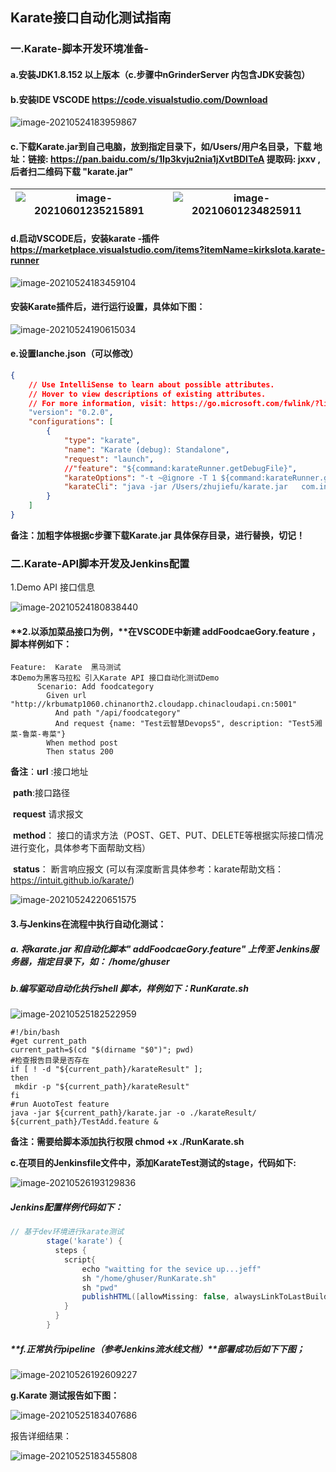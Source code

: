 ## **Karate接口自动化测试指南**

### **一.Karate-脚本开发环境准备-**

####   **a.安装JDK1.8.152 以上版本（c.步骤中nGrinderServer 内包含JDK安装包）**

####   **b.安装IDE**   VSCODE https://code.visualstudio.com/Download

![image-20210524183959867](../images/VScode-Download.png)

#### **c.下载Karate.jar**到自己电脑，放到指定目录下，如/Users/用户名目录，下载 地址：链接: https://pan.baidu.com/s/1Ip3kvju2nia1jXvtBDlTeA 提取码: jxxv ,后者扫二维码下载 "karate.jar"

| ![image-20210601235215891](../images/image-baidukarate.png) | ![image-20210601234825911](../images/image-2weima.png) |
| ----------------------------------------------------------- | ------------------------------------------------------ |

#### d.启动VSCODE后，安装karate -插件 https://marketplace.visualstudio.com/items?itemName=kirkslota.karate-runner

![image-20210524183459104](../images/vscode-karate-plug.png)



#### 安装Karate插件后，进行运行设置，具体如下图：

![image-20210524190615034](../images/karate-plug-setup1.png)

#### e.设置lanche.json（可以修改）

```json
{
    // Use IntelliSense to learn about possible attributes.
    // Hover to view descriptions of existing attributes.
    // For more information, visit: https://go.microsoft.com/fwlink/?linkid=830387
    "version": "0.2.0",
    "configurations": [
        {
            "type": "karate",
            "name": "Karate (debug): Standalone",
            "request": "launch",
            //"feature": "${command:karateRunner.getDebugFile}",
            "karateOptions": "-t ~@ignore -T 1 ${command:karateRunner.getDebugFile}",
            "karateCli": "java -jar /Users/zhujiefu/karate.jar   com.intuit.karate.Main -d"
        }
    ]
}
```



**备注：加粗字体根据c步骤下载Karate.jar 具体保存目录，进行替换，切记！**



### **二.Karate-API脚本开发及Jenkins配置**

1.Demo API 接口信息

![image-20210524180838440](../images/demo-restapi.png)

#### **2.以添加菜品接口为例，**在VSCODE中新建 addFoodcaeGory.feature ，脚本样例如下：

```gherkin
Feature:  Karate  黑马测试
本Demo为黑客马拉松 引入Karate API 接口自动化测试Demo
      Scenario: Add foodcategory
        Given url "http://krbumatp1060.chinanorth2.cloudapp.chinacloudapi.cn:5001"
          And path "/api/foodcategory"
          And request {name: "Test云智慧Devops5", description: "Test5湘菜-鲁菜-粤菜"}
        When method post
        Then status 200

```

**备注**：**url** :接口地址

​           **path**:接口路径

​          **request**  请求报文

​          **method**： 接口的请求方法（POST、GET、PUT、DELETE等根据实际接口情况进行变化，具体参考下面帮助文档）

​         **status**： 断言响应报文 (可以有深度断言具体参考：karate帮助文档：https://intuit.github.io/karate/)

![image-20210524220651575](../images/karate-script.png)

#### **3.与Jenkins在流程中执行自动化测试：**

#####   **a. 将karate.jar 和自动化脚本" addFoodcaeGory.feature" 上传至  Jenkins服务器**，指定目录下，如： /home/ghuser 

##### **b.编写驱动自动化执行shell 脚本**，样例如下：RunKarate.sh

![image-20210525182522959](../images/run-karate-sh.png)

```shell
#!/bin/bash
#get current_path
current_path=$(cd "$(dirname "$0")"; pwd)
#检查报告目录是否存在
if [ ! -d "${current_path}/karateResult" ];
then
 mkdir -p "${current_path}/karateResult"
fi
#run AuotoTest feature
java -jar ${current_path}/karate.jar -o ./karateResult/  ${current_path}/TestAdd.feature & 
```

**备注：需要给脚本添加执行权限 chmod +x ./RunKarate.sh**

**c.在项目的Jenkinsfile文件中，添加KarateTest测试的stage，代码如下:**

![image-20210526193129836](../images/pipline-karate.png)



##### **Jenkins配置样例代码如下：**

```groovy
// 基于dev环境进行karate测试
        stage('karate') {
          steps {
            script{
                echo "waitting for the sevice up...jeff"
                sh "/home/ghuser/RunKarate.sh"
                sh "pwd"
                publishHTML([allowMissing: false, alwaysLinkToLastBuild: false, keepAll: true, reportDir: '/home/ghuser/karateResult/surefire-reports', reportFiles: 'karate-summary.html', reportName: 'karate Report', reportTitles: ''])
            }
          }
        }
```



##### **f.正常执行pipeline（参考Jenkins流水线文档）**部署成功后如下下图；

![image-20210526192609227](../images/pipline-result.png)



**g.Karate 测试报告如下图：**

![image-20210525183407686](../images/karate-report1.png)

报告详细结果：

![image-20210525183455808](../images/karate-report2.png)

